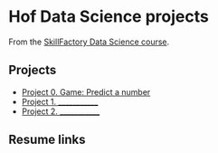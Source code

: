 # Hof Data Science projects

From the [SkillFactory Data Science course](https://skillfactory.ru/data-scientist).

## Projects

* [Project 0. Game: Predict a number](https://github.com/Hofbro/Hof_data_science/project_0)
* [Project 1. ___________](https://github.com/Hofbro/Hof_data_science/project_1)
* [Project 2. ___________](https://github.com/Hofbro/Hof_data_science/project_2)

## Resume links
